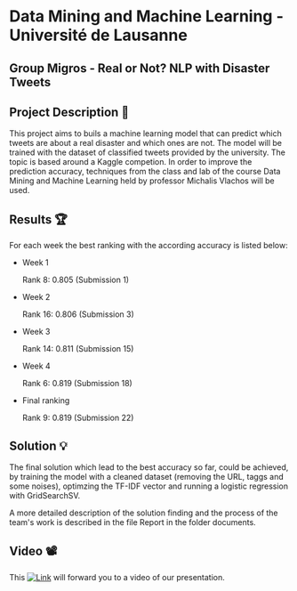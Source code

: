 # Data Mining and Machine Learning - Université de Lausanne
## Group Migros - Real or Not? NLP with Disaster Tweets

## Project Description 📝

This project aims to buils a machine learning model that can predict which tweets are about a real disaster and which ones are not. 
The model will be trained with the dataset of classified tweets provided by the university. The topic is based around a Kaggle competion. 
In order to improve the prediction accuracy, techniques from the class and lab of the course Data Mining and Machine Learning held by professor Michalis Vlachos will be used. 

## Results 🏆
For each week the best ranking with the according accuracy is listed below:

* Week 1
    
    Rank 8: 0.805  (Submission 1)

* Week 2 
    
    Rank 16: 0.806 (Submission 3)

* Week 3
    
    Rank 14: 0.811 (Submission 15)

* Week 4
    
    Rank 6: 0.819 (Submission 18)
    
* Final ranking
    
    Rank 9: 0.819 (Submission 22)

## Solution 💡

The final solution which lead to the best accuracy so far, could be achieved, by training the model with a cleaned dataset (removing the URL, taggs and some noises), optimzing the TF-IDF vector and running a logistic regression with GridSearchSV.

A more detailed description of the solution finding and the process of the team's work is described in the file Report in the folder documents. 

## Video 📽️

This [![Link](https://www.youtube.com/watch?v=ZHr3-mQPZKI)](https://www.youtube.com/watch?v=ZHr3-mQPZKI "Final Project DM&ML: Group Migros") will forward you to a video of our presentation. 


